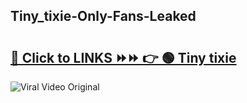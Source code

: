 
 ## Tiny_tixie-Only-Fans-Leaked

# <h2><a href="https://clipsfans.com/Tiny_tixie&ref=git">🔗 Click to LINKS ⏩⏩ 👉 🟢 Tiny tixie </a></h2>

<a href="https://clipsfans.com/Tiny_tixie&ref=git" rel="nofollow" data-target="animated-image.originalLink"><img src="https://i.ibb.co.com/xMMVF88/686577567.gif" alt="Viral Video Original" style="max-width: 100%; display: inline-block;" data-target="animated-image.originalImage"></a>
